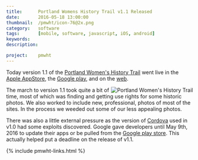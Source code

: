 ```yaml
---
title: 		Portland Womens History Trail v1.1 Released
date: 		2016-05-18 13:00:00
thumbnail:  /pmwht/icon-76@2x.png
category:   software
tags:       [mobile, software, javascript, iOS, android]
keywords:
description:

project:    pmwht
---
```


Today version 1.1 of the [Portland Women's History Trail][2] went live in the
[Apple AppStore][applestore], the [Google play][googlestore], and on the [web][4].

<img src="{{site.baseurl}}/assets/pmwht/icon-76@2x.png" 
    alt="Portland Women's History Trail" 
    style="float: right;" />

The march to version 1.1 took quite a bit of time, most of which was finding
and getting use rights for some historic photos. We also worked to include
new, professional, photos of most of the sites. In the process we weeded out
some of our less appealing photos.


There was also a little external pressure as the version of [Cordova][cordova]
used in v1.0 had some exploits discovered. Google gave developers until May
9th, 2016 to update their apps or be pulled from the [Google play store][googlestore]. This actually helped put a deadline on the release of v1.1.

{% include pmwht-links.html %}

  [1]: http://usm.maine.edu/wgs/eileen-eagan
  [2]: https://usm.maine.edu/sites/default/files/history/A%20Woman's%20History,%20Eagen.pdf
  [3]: http://jquerymobile.com
  [4]: http://pmwht.org
  [5]: http://jekyllrb.com
  [6]: http://daringfireball.net/projects/markdown/
  [cordova]: http://apache.org
  [screencap1]: {{site.baseurl}}/assets/pmwht/pwht-map.png
  [screencap2]: {{site.baseurl}}/assetspmwht/pwht-site.png
  [googlestore]: https://play.google.com/store/apps/details?id=com.maker9.pmwht
  [playlogo]: https://developer.android.com/images/brand/en_app_rgb_wo_60.png
  [appstorelogo]: {{site.baseurl}}/assets/logos/download-on-the-app-store.png
  [applestore]: https://itunes.apple.com/us/app/portland-womens-history-trail/id984535668?mt=8
